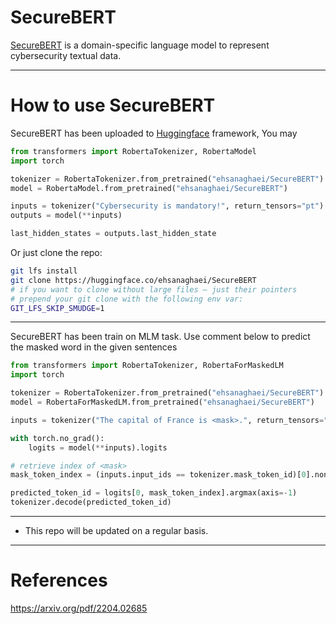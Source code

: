 # SecureBERT

[SecureBERT](https://arxiv.org/pdf/2204.02685) is a domain-specific language model to represent cybersecurity textual data.

---

# How to use SecureBERT
SecureBERT has been uploaded to [Huggingface](https://huggingface.co/ehsanaghaei/SecureBERT) framework, You may 

```python
from transformers import RobertaTokenizer, RobertaModel
import torch

tokenizer = RobertaTokenizer.from_pretrained("ehsanaghaei/SecureBERT")
model = RobertaModel.from_pretrained("ehsanaghaei/SecureBERT")

inputs = tokenizer("Cybersecurity is mandatory!", return_tensors="pt")
outputs = model(**inputs)

last_hidden_states = outputs.last_hidden_state

```

Or just clone the repo:

```bash
git lfs install
git clone https://huggingface.co/ehsanaghaei/SecureBERT
# if you want to clone without large files – just their pointers
# prepend your git clone with the following env var:
GIT_LFS_SKIP_SMUDGE=1
```
---
SecureBERT has been train on MLM task. Use comment below to predict the masked word in the given sentences

```python
from transformers import RobertaTokenizer, RobertaForMaskedLM
import torch

tokenizer = RobertaTokenizer.from_pretrained("ehsanaghaei/SecureBERT")
model = RobertaForMaskedLM.from_pretrained("ehsanaghaei/SecureBERT")

inputs = tokenizer("The capital of France is <mask>.", return_tensors="pt")

with torch.no_grad():
    logits = model(**inputs).logits

# retrieve index of <mask>
mask_token_index = (inputs.input_ids == tokenizer.mask_token_id)[0].nonzero(as_tuple=True)[0]

predicted_token_id = logits[0, mask_token_index].argmax(axis=-1)
tokenizer.decode(predicted_token_id)
```
---
* This repo will be updated on a regular basis.

***
# References
https://arxiv.org/pdf/2204.02685
